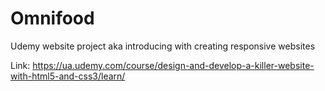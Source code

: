 # Omnifood
Udemy website project aka introducing with creating responsive websites

Link: https://ua.udemy.com/course/design-and-develop-a-killer-website-with-html5-and-css3/learn/
